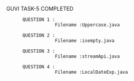 GUVI TASK-5
          COMPLETED 

          QUESTION 1 :
                      Filename :Uppercase.java
                                
          QUESTION 2 :
                      Filename :isempty.java
                               
          QUESTION 3 :
                      Filename :streamApi.java

          QUESTION 4 :
                      Filename :LocalDateExp.java


